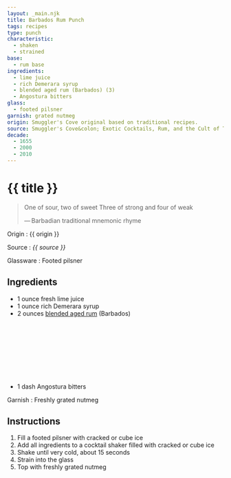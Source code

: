```yaml
---
layout: _main.njk
title: Barbados Rum Punch
tags: recipes
type: punch
characteristic:
  - shaken
  - strained
base:
  - rum base
ingredients:
  - lime juice
  - rich Demerara syrup
  - blended aged rum (Barbados) (3)
  - Angostura bitters
glass:
  - footed pilsner
garnish: grated nutmeg
origin: Smuggler's Cove original based on traditional recipes.
source: Smuggler's Cove&colon; Exotic Cocktails, Rum, and the Cult of Tiki
decade:
  - 1655
  - 2000
  - 2010
---
```


<!-- markdownlint-disable MD025 -->
# {{ title }}
<!-- markdownlint-disable MD025 -->

> One of sour, two of sweet
> Three of strong and four of weak
>
> —&NoBreak;&thinsp;&NoBreak;Barbadian traditional mnemonic rhyme

Origin
  : {{ origin }}

Source
  : <cite>{{ source }}</cite>

Glassware
  : Footed pilsner

## Ingredients

- 1 ounce fresh lime juice
- 1 ounce rich Demerara syrup
- 2 ounces [blended aged rum](/rums/05-rum-blended-aged/) (Barbados)<icon-l space="1em" class="bigger" label="(3)"><span class="with-icon"><svg class="icon"><use href="/assets/images/icons/circle-3.svg#circle-3"></use></svg></span></icon-l>
- 1 dash Angostura bitters

Garnish
  : Freshly grated nutmeg

## Instructions

1. Fill a footed pilsner with cracked or cube ice
2. Add all ingredients to a cocktail shaker filled with cracked or cube ice
3. Shake until very cold, about 15 seconds
4. Strain into the glass
5. Top with freshly grated nutmeg
